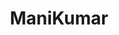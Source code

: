 ---
layout: doctor
profilePic : undefined
title: ManiKumar
specialties: General Consult,ENT
description: undefined
yearsOfExp: undefined
location: Adyar
contact: undefined
hospitalName: Breathe Easy
avl_days: Sun - Tue - Wed.
_id: 66b30b350e5f1ffaafd63978
---